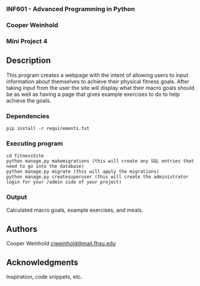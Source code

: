 ### INF601 - Advanced Programming in Python
### Cooper Weinhold
### Mini Project 4


## Description
This program creates a webpage with the intent of allowing users to input 
information about themselves to achieve their physical fitness goals. After 
taking input from the user the site will display what their macro goals should 
be as well as having a page that gives example exercises to do to help achieve 
the goals.

### Dependencies
```
pip install -r requirements.txt

```

### Executing program

```
cd fitnessSite
python manage.py makemigrations (this will create any SQL entries that need to go into the database)
python manage.py migrate (this will apply the migrations)
python manage.py createsuperuser (this will create the administrator login for your /admin side of your project)
```

### Output
Calculated macro goals, example exercises, and meals.  

## Authors

Cooper Weinhold
cjweinhold@mail.fhsu.edu


## Acknowledgments

Inspiration, code snippets, etc.